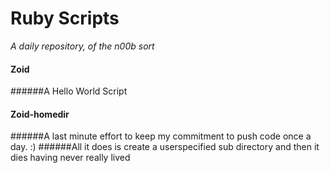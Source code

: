 # Ruby Scripts 

*A daily repository, of the n00b sort*


#### Zoid
######A Hello World Script

#### Zoid-homedir
######A last minute effort to keep my commitment to push code once a day. :)
######All it does is create a userspecified sub directory and then it dies having never really lived



